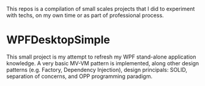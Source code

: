 This repos is a compilation of small scales projects that I did to experiment with techs, on my own time or as part of professional process.

# WPFDesktopSimple

This small project is my attempt to refresh my WPF stand-alone application knowledge. A very basic MV-VM pattern is implemented, along other design patterns (e.g. Factory, Dependency Injection), design principals: SOLID, separation of concerns, and OPP programming paradigm.   
